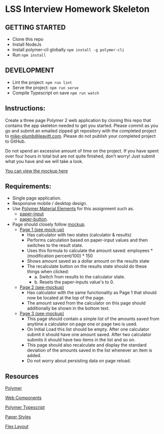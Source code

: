# LSS Interview Homework Skeleton #

## GETTING STARTED ##
* Clone this repo
* Install NodeJs 
* Install polymer-cli globally `npm install -g polymer-cli` 
* Run `npm install`

## DEVELOPMENT ##
* Lint the project: `npm run lint` 
* Serve the project: `npm run serve`
* Compile Typescript on save `npm run watch`

## Instructions: ##

Create a three page Polymer 2 web application by cloning this repo that contains the app skeleton needed to get you started. Please commit as you go and submit an emailed zipped git repository with the completed project to mike-plumb@leavitt.com. Please do not publish your completed project to GitHub.

Do not spend an excessive amount of time on the project.  If you have spent over four hours in total but are not quite finished, don’t worry! Just submit what you have and we will take a look.

[You can view the mockup here](https://app.moqups.com/aaron@aarondrabeck.com/rekW1P2jz8/view)

## Requirements: ##

 - Single page application. 
 - Responsive mobile / desktop design. 
 - Use [Polymer Material Elements](https://www.webcomponents.org/author/PolymerElements) for this assignment such as.
     - [paper-input](https://www.webcomponents.org/search/paper-input)
     - [paper-button](https://www.webcomponents.org/element/PolymerElements/paper-button). 
 -  Page should closely follow [mockup](https://app.moqups.com/aaron@aarondrabeck.com/rekW1P2jz8/view).  
	 - [Page 1 (see mock-up)](https://app.moqups.com/aaron@aarondrabeck.com/rekW1P2jz8/view/page/a2b41c7ff)
	     - Has calculator with two states (calculator & results)
	     - Performs calculation based on paper-input values and then switches to the result state. 
	     - Uses this formula to calculate the amount saved: employees * (modification percent/100) * 150
	     - Shows amount saved as a dollar amount on the results state
	     - The recalculate button on the results state should do these things when clicked:
	         - a. Switch from results to the calculator state.
	         - b. Resets the paper-inputs value's to 0.
	 - [Page 2 (see-mockup)](https://app.moqups.com/aaron@aarondrabeck.com/rekW1P2jz8/view/page/a1a4f1538)
	     - Has calculator with the same functionality as Page 1 that should now be
   located at the top of the page. 
	     - The amount saved from the calculator on this page should additionally be shown in the bottom text.
	 - [Page 3 (see-mockup)](https://app.moqups.com/aaron@aarondrabeck.com/rekW1P2jz8/view/page/a9a81d7d8) 
	     - This page should contain a simple list of the amounts saved from anytime a calculator on page one or page two is used.
	     - On Initial Load this list should be empty.  After one calculator submit it should have one amount saved. After two calculator submits it should have two items in the list and so on.
	     - This page should also recalculate and display the standard deviation of the amounts saved in the list whenever an item is added.
   	     - Do not worry about persisting data on page reload.
	      
## Resources

[Polymer](https://www.polymer-project.org/2.0/docs/devguide/feature-overview)

[Web Components](https://www.webcomponents.org)

[Polymer Typescript](https://github.com/LssPolymerElements/polymer2-ts)

[Paper Styles](https://www.webcomponents.org/element/PolymerElements/paper-styles)

[Flex Layout](https://elements.polymer-project.org/guides/flex-layout)





